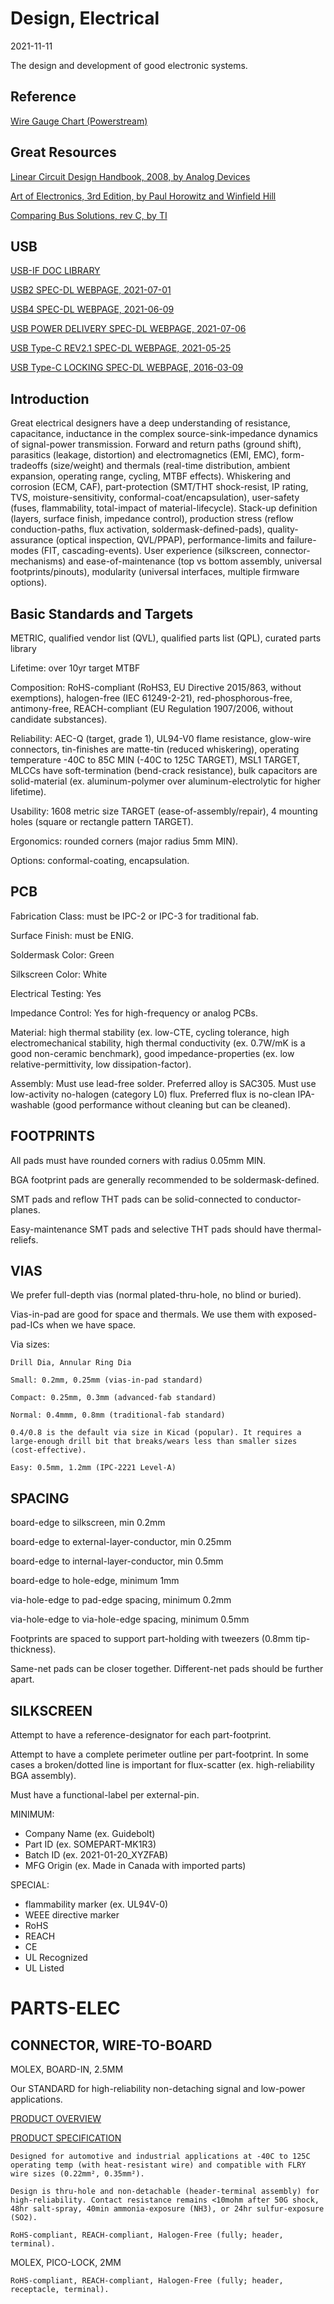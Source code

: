 # Design, Electrical

2021-11-11

The design and development of good electronic systems.

## Reference

[Wire Gauge Chart (Powerstream)](https://www.powerstream.com/Wire_Size.htm)

## Great Resources

[Linear Circuit Design Handbook, 2008, by Analog Devices](https://www.analog.com/en/education/education-library/linear-circuit-design-handbook.html)

[Art of Electronics, 3rd Edition, by Paul Horowitz and Winfield Hill](https://archive.org/details/art-of-electronics-3e)

[Comparing Bus Solutions, rev C, by TI](https://www.ti.com/lit/an/slla067c/slla067c.pdf)

## USB

[USB-IF DOC LIBRARY](https://www.usb.org/documents)

[USB2 SPEC-DL WEBPAGE, 2021-07-01](https://usb.org/document-library/usb-20-specification)

[USB4 SPEC-DL WEBPAGE, 2021-06-09](https://www.usb.org/document-library/usb4tm-specification)

[USB POWER DELIVERY SPEC-DL WEBPAGE, 2021-07-06](https://www.usb.org/document-library/usb-power-delivery)

[USB Type-C REV2.1 SPEC-DL WEBPAGE, 2021-05-25](https://www.usb.org/document-library/usb-type-cr-cable-and-connector-specification-revision-21)

[USB Type-C LOCKING SPEC-DL WEBPAGE, 2016-03-09](https://www.usb.org/document-library/usb-type-cr-locking-connector-specification)

## Introduction

Great electrical designers have a deep understanding of resistance, capacitance, inductance in the complex source-sink-impedance dynamics of signal-power transmission. Forward and return paths (ground shift), parasitics (leakage, distortion) and electromagnetics (EMI, EMC), form-tradeoffs (size/weight) and thermals (real-time distribution, ambient expansion, operating range, cycling, MTBF effects). Whiskering and corrosion (ECM, CAF), part-protection (SMT/THT shock-resist, IP rating, TVS, moisture-sensitivity, conformal-coat/encapsulation), user-safety (fuses, flammability, total-impact of material-lifecycle). Stack-up definition (layers, surface finish, impedance control), production stress (reflow conduction-paths, flux activation, soldermask-defined-pads), quality-assurance (optical inspection, QVL/PPAP), performance-limits and failure-modes (FIT, cascading-events). User experience (silkscreen, connector-mechanisms) and ease-of-maintenance (top vs bottom assembly, universal footprints/pinouts), modularity (universal interfaces, multiple firmware options).

## Basic Standards and Targets

METRIC, qualified vendor list (QVL), qualified parts list (QPL), curated parts library

Lifetime: over 10yr target MTBF

Composition: RoHS-compliant (RoHS3, EU Directive 2015/863, without exemptions), halogen-free (IEC 61249-2-21), red-phosphorous-free, antimony-free, REACH-compliant (EU Regulation 1907/2006, without candidate substances).

Reliability: AEC-Q (target, grade 1), UL94-V0 flame resistance, glow-wire connectors, tin-finishes are matte-tin (reduced whiskering), operating temperature -40C to 85C MIN (-40C to 125C TARGET), MSL1 TARGET, MLCCs have soft-termination (bend-crack resistance), bulk capacitors are solid-material (ex. aluminum-polymer over aluminum-electrolytic for higher lifetime).

Usability: 1608 metric size TARGET (ease-of-assembly/repair), 4 mounting holes (square or rectangle pattern TARGET).

Ergonomics: rounded corners (major radius 5mm MIN).

Options: conformal-coating, encapsulation.

## PCB

Fabrication Class: must be IPC-2 or IPC-3 for traditional fab.

Surface Finish: must be ENIG.

Soldermask Color: Green

Silkscreen Color: White

Electrical Testing: Yes

Impedance Control: Yes for high-frequency or analog PCBs.

Material: high thermal stability (ex. low-CTE, cycling tolerance, high electromechanical stability, high thermal conductivity (ex. 0.7W/mK is a good non-ceramic benchmark), good impedance-properties (ex. low relative-permittivity, low dissipation-factor).

Assembly: Must use lead-free solder. Preferred alloy is SAC305. Must use low-activity no-halogen (category L0) flux. Preferred flux is no-clean IPA-washable (good performance without cleaning but can be cleaned).

## FOOTPRINTS

All pads must have rounded corners with radius 0.05mm MIN.

BGA footprint pads are generally recommended to be soldermask-defined.

SMT pads and reflow THT pads can be solid-connected to conductor-planes.

Easy-maintenance SMT pads and selective THT pads should have thermal-reliefs.

## VIAS

We prefer full-depth vias (normal plated-thru-hole, no blind or buried). 

Vias-in-pad are good for space and thermals. We use them with exposed-pad-ICs when we have space.

Via sizes:

```
Drill Dia, Annular Ring Dia

Small: 0.2mm, 0.25mm (vias-in-pad standard)

Compact: 0.25mm, 0.3mm (advanced-fab standard)

Normal: 0.4mmm, 0.8mm (traditional-fab standard)

0.4/0.8 is the default via size in Kicad (popular). It requires a large-enough drill bit that breaks/wears less than smaller sizes (cost-effective).

Easy: 0.5mm, 1.2mm (IPC-2221 Level-A)

```

## SPACING

board-edge to silkscreen, min 0.2mm

board-edge to external-layer-conductor, min 0.25mm

board-edge to internal-layer-conductor, min 0.5mm

board-edge to hole-edge, minimum 1mm

via-hole-edge to pad-edge spacing, minimum 0.2mm

via-hole-edge to via-hole-edge spacing, minimum 0.5mm

Footprints are spaced to support part-holding with tweezers (0.8mm tip-thickness).

Same-net pads can be closer together. Different-net pads should be further apart.

## SILKSCREEN

Attempt to have a reference-designator for each part-footprint.

Attempt to have a complete perimeter outline per part-footprint. In some cases a broken/dotted line is important for flux-scatter (ex.  high-reliability BGA assembly).

Must have a functional-label per external-pin.

MINIMUM:

* Company Name (ex. Guidebolt)
* Part ID (ex. SOMEPART-MK1R3)
* Batch ID (ex. 2021-01-20_XYZFAB)
* MFG Origin (ex. Made in Canada with imported parts)

SPECIAL:

* flammability marker (ex. UL94V-0)
* WEEE directive marker
* RoHS
* REACH
* CE
* UL Recognized
* UL Listed

# PARTS-ELEC

## CONNECTOR, WIRE-TO-BOARD

MOLEX, BOARD-IN, 2.5MM

Our STANDARD for high-reliability non-detaching signal and low-power applications.

[PRODUCT OVERVIEW](http://www.literature.molex.com/SQLImages/kelmscott/Molex/PDF_Images/987652-2132.PDF)

[PRODUCT SPECIFICATION](https://www.molex.com/pdm_docs/ps/2124150000PS-000.pdf)

```
Designed for automotive and industrial applications at -40C to 125C operating temp (with heat-resistant wire) and compatible with FLRY wire sizes (0.22mm², 0.35mm²).

Design is thru-hole and non-detachable (header-terminal assembly) for high-reliability. Contact resistance remains <10mohm after 50G shock, 48hr salt-spray, 40min ammonia-exposure (NH3), or 24hr sulfur-exposure (SO2).

RoHS-compliant, REACH-compliant, Halogen-Free (fully; header, terminal).
```

MOLEX, PICO-LOCK, 2MM

```
RoHS-compliant, REACH-compliant, Halogen-Free (fully; header, receptacle, terminal).



